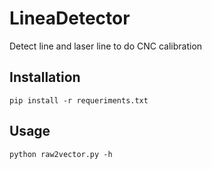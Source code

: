 # LineaDetector
Detect line and laser line to do CNC calibration

## Installation
`pip install -r requeriments.txt`
## Usage
`python raw2vector.py -h`
